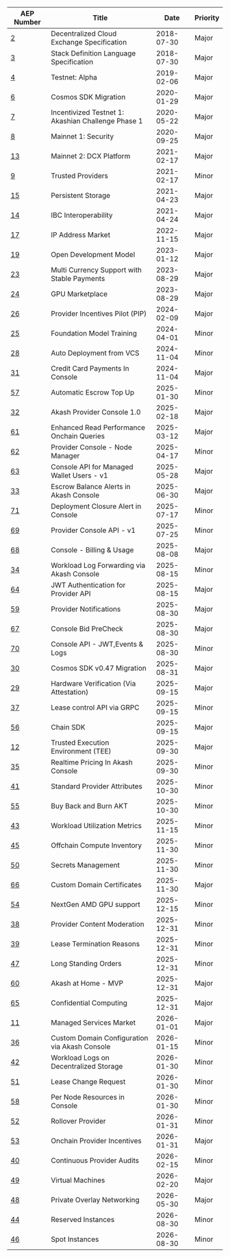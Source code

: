 | AEP Number | Title | Date | Priority |
| --- | --- | --- | --- |
| [2](spec/aep-2) | Decentralized Cloud Exchange Specification | 2018-07-30 | Major |
| [3](spec/aep-3) | Stack Definition Language Specification | 2018-07-30 | Major |
| [4](spec/aep-4) | Testnet: Alpha | 2019-02-06 | Major |
| [6](spec/aep-6) | Cosmos SDK Migration | 2020-01-29 | Major |
| [7](spec/aep-7) | Incentivized Testnet 1: Akashian Challenge Phase 1 | 2020-05-22 | Major |
| [8](spec/aep-8) | Mainnet 1: Security | 2020-09-25 | Major |
| [13](spec/aep-13) | Mainnet 2: DCX Platform | 2021-02-17 | Major |
| [9](spec/aep-9) | Trusted Providers | 2021-02-17 | Minor |
| [15](spec/aep-15) | Persistent Storage | 2021-04-23 | Major |
| [14](spec/aep-14) | IBC Interoperability | 2021-04-24 | Major |
| [17](spec/aep-17) | IP Address Market | 2022-11-15 | Major |
| [19](spec/aep-19) | Open Development Model | 2023-01-12 | Major |
| [23](spec/aep-23) | Multi Currency Support with Stable Payments | 2023-08-29 | Major |
| [24](spec/aep-24) | GPU Marketplace | 2023-08-29 | Major |
| [26](spec/aep-26) | Provider Incentives Pilot (PIP) | 2024-02-09 | Major |
| [25](spec/aep-25) | Foundation Model Training | 2024-04-01 | Minor |
| [28](spec/aep-28) | Auto Deployment from VCS | 2024-11-04 | Minor |
| [31](spec/aep-31) | Credit Card Payments In Console | 2024-11-04 | Major |
| [57](spec/aep-57) | Automatic Escrow Top Up | 2025-01-30 | Minor |
| [32](spec/aep-32) | Akash Provider Console 1.0 | 2025-02-18 | Major |
| [61](spec/aep-61) | Enhanced Read Performance Onchain Queries | 2025-03-12 | Major |
| [62](spec/aep-62) | Provider Console - Node Manager | 2025-04-17 | Minor |
| [63](spec/aep-63) | Console API for Managed Wallet Users - v1 | 2025-05-28 | Major |
| [33](spec/aep-33) | Escrow Balance Alerts in Akash Console | 2025-06-30 | Major |
| [71](spec/aep-71) | Deployment Closure Alert in Console | 2025-07-17 | Minor |
| [69](spec/aep-69) | Provider Console API - v1 | 2025-07-25 | Minor |
| [68](spec/aep-68) | Console - Billing & Usage | 2025-08-08 | Major |
| [34](spec/aep-34) | Workload Log Forwarding via Akash Console | 2025-08-15 | Minor |
| [64](spec/aep-64) | JWT Authentication for Provider API | 2025-08-15 | Major |
| [59](spec/aep-59) | Provider Notifications | 2025-08-30 | Major |
| [67](spec/aep-67) | Console Bid PreCheck | 2025-08-30 | Major |
| [70](spec/aep-70) | Console API - JWT,Events & Logs | 2025-08-30 | Minor |
| [30](spec/aep-30) | Cosmos SDK v0.47 Migration | 2025-08-31 | Major |
| [29](spec/aep-29) | Hardware Verification (Via Attestation) | 2025-09-15 | Major |
| [37](spec/aep-37) | Lease control API via GRPC | 2025-09-15 | Minor |
| [56](spec/aep-56) | Chain SDK | 2025-09-15 | Major |
| [12](spec/aep-12) | Trusted Execution Environment (TEE) | 2025-09-30 | Major |
| [35](spec/aep-35) | Realtime Pricing In Akash Console | 2025-09-30 | Minor |
| [41](spec/aep-41) | Standard Provider Attributes | 2025-10-30 | Minor |
| [55](spec/aep-55) | Buy Back and Burn AKT | 2025-10-30 | Minor |
| [43](spec/aep-43) | Workload Utilization Metrics | 2025-11-15 | Minor |
| [45](spec/aep-45) | Offchain Compute Inventory | 2025-11-30 | Minor |
| [50](spec/aep-50) | Secrets Management | 2025-11-30 | Minor |
| [66](spec/aep-66) | Custom Domain Certificates | 2025-11-30 | Major |
| [54](spec/aep-54) | NextGen AMD GPU support | 2025-12-15 | Minor |
| [38](spec/aep-38) | Provider Content Moderation | 2025-12-31 | Minor |
| [39](spec/aep-39) | Lease Termination Reasons | 2025-12-31 | Minor |
| [47](spec/aep-47) | Long Standing Orders | 2025-12-31 | Minor |
| [60](spec/aep-60) | Akash at Home - MVP | 2025-12-31 | Major |
| [65](spec/aep-65) | Confidential Computing | 2025-12-31 | Major |
| [11](spec/aep-11) | Managed Services Market | 2026-01-01 | Major |
| [36](spec/aep-36) | Custom Domain Configuration via Akash Console | 2026-01-15 | Minor |
| [42](spec/aep-42) | Workload Logs on Decentralized Storage | 2026-01-30 | Minor |
| [51](spec/aep-51) | Lease Change Request | 2026-01-30 | Minor |
| [58](spec/aep-58) | Per Node Resources in Console | 2026-01-30 | Minor |
| [52](spec/aep-52) | Rollover Provider | 2026-01-31 | Minor |
| [53](spec/aep-53) | Onchain Provider Incentives | 2026-01-31 | Major |
| [40](spec/aep-40) | Continuous Provider Audits | 2026-02-15 | Minor |
| [49](spec/aep-49) | Virtual Machines | 2026-02-20 | Major |
| [48](spec/aep-48) | Private Overlay Networking | 2026-05-30 | Major |
| [44](spec/aep-44) | Reserved Instances | 2026-08-30 | Minor |
| [46](spec/aep-46) | Spot Instances | 2026-08-30 | Minor |